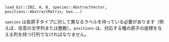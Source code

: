 ```
load_bz(::IBZ, A, B, species::AbstractVector, positions::AbstractMatrix; kws...)
```

`species` は各原子タイプに対して異なるラベルを持っている必要があります（例えば、任意の文字列または整数）。`positions` は、対応する種の原子の座標を与える列を持つ行列でなければなりません。
